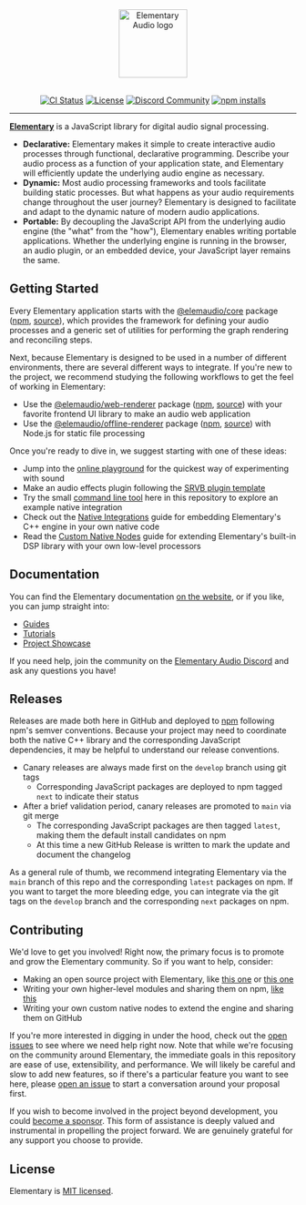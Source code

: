 <div align="center">
  <picture>
  <source srcset="logo/Lockup.svg" media="(prefers-color-scheme: light)">
  <source srcset="logo/Lockup-light.svg" media="(prefers-color-scheme: dark)">
  <img height="120px" src="https://www.elementary.audio/Lockup.svg" alt="Elementary Audio logo" />
</picture>
  <br /><br />

  [![CI Status](https://github.com/elemaudio/elementary/actions/workflows/main.yml/badge.svg)](https://github.com/elemaudio/elementary/actions)
  [![License](https://img.shields.io/badge/license-MIT-blue.svg)](https://github.com/elemaudio/elementary/blob/main/LICENSE.md)
  [![Discord Community](https://img.shields.io/discord/826071713426178078?label=Discord)](https://discord.gg/xSu9JjHwYc)
  [![npm installs](https://img.shields.io/npm/dt/%40elemaudio/core?label=npm%20installs&color=%23f472b6)](https://www.npmjs.com/package/@elemaudio/core)

</div>

---

[**Elementary**](https://elementary.audio) is a JavaScript library for digital audio signal processing.

* **Declarative:** Elementary makes it simple to create interactive audio processes through functional, declarative programming. Describe your audio process as a function of your application state, and Elementary will efficiently update the underlying audio engine as necessary.
* **Dynamic:** Most audio processing frameworks and tools facilitate building static processes. But what happens as your audio requirements change throughout the user journey? Elementary is designed to facilitate and adapt to the dynamic nature of modern audio applications.
* **Portable:** By decoupling the JavaScript API from the underlying audio engine (the "what" from the "how"), Elementary enables writing portable applications. Whether the underlying engine is running in the browser, an audio plugin, or an embedded device, your JavaScript layer remains the same.

## Getting Started

Every Elementary application starts with the [@elemaudio/core](https://www.elementary.audio/docs/packages/core) package ([npm](https://www.npmjs.com/package/@elemaudio/core), [source](./js/packages/core)), which provides the
framework for defining your audio processes and a generic set of utilities for performing the graph rendering and reconciling steps.

Next, because Elementary is designed to be used in a number of different environments, there are several different ways to integrate.
If you're new to the project, we recommend studying the following workflows to get the feel of working in Elementary:

* Use the [@elemaudio/web-renderer](https://www.elementary.audio/docs/packages/web-renderer) package ([npm](https://www.npmjs.com/package/@elemaudio/web-renderer), [source](./js/packages/web-renderer)) with your favorite frontend UI library to make an audio web application
* Use the [@elemaudio/offline-renderer](https://www.elementary.audio/docs/packages/offline-renderer) package ([npm](https://www.npmjs.com/package/@elemaudio/offline-renderer), [source](./js/packages/offline-renderer)) with Node.js for static file processing

Once you're ready to dive in, we suggest starting with one of these ideas:

* Jump into the [online playground](https://www.elementary.audio/playground) for the quickest way of experimenting with sound
* Make an audio effects plugin following the [SRVB plugin template](https://github.com/elemaudio/srvb)
* Try the small [command line tool](https://github.com/elemaudio/elementary/tree/main/cli) here in this repository to explore an example native integration
* Check out the [Native Integrations](https://www.elementary.audio/docs/guides/Native_Integrations) guide for embedding Elementary's C++ engine in your own native code
* Read the [Custom Native Nodes](https://www.elementary.audio/docs/guides/Custom_Native_Nodes) guide for extending Elementary's built-in DSP library with your own low-level processors

## Documentation

You can find the Elementary documentation [on the website](https://elementary.audio/), or if you like, you can jump straight into:

* [Guides](https://elementary.audio/docs/guides/Making_Sound/)
* [Tutorials](https://www.elementary.audio/docs/tutorials/distortion-saturation-wave-shaping)
* [Project Showcase](https://www.elementary.audio/showcase)

If you need help, join the community on the [Elementary Audio Discord](https://discord.gg/xSu9JjHwYc) and ask any questions you have!

## Releases

Releases are made both here in GitHub and deployed to [npm](https://www.npmjs.com) following npm's semver conventions. Because your project may need to coordinate both
the native C++ library and the corresponding JavaScript dependencies, it may be helpful to understand our release conventions.

* Canary releases are always made first on the `develop` branch using git tags
    * Corresponding JavaScript packages are deployed to npm tagged `next` to indicate their status
* After a brief validation period, canary releases are promoted to `main` via git merge
    * The corresponding JavaScript packages are then tagged `latest`, making them the default install candidates on npm
    * At this time a new GitHub Release is written to mark the update and document the changelog

As a general rule of thumb, we recommend integrating Elementary via the `main` branch of this repo and the corresponding `latest` packages on npm. If you
want to target the more bleeding edge, you can integrate via the git tags on the `develop` branch and the corresponding `next` packages on npm.

## Contributing

We'd love to get you involved! Right now, the primary focus is to promote and grow the Elementary community. So if you want to help, consider:

* Making an open source project with Elementary, like [this one](https://github.com/bgins/coincident-spectra) or [this one](https://github.com/teetow/elementary_grid)
* Writing your own higher-level modules and sharing them on npm, [like this](https://github.com/nick-thompson/drumsynth/)
* Writing your own custom native nodes to extend the engine and sharing them on GitHub

If you're more interested in digging in under the hood, check out the [open issues](https://github.com/elemaudio/elementary/issues) to see where we need help right now. Note that while we're
focusing on the community around Elementary, the immediate goals in this repository are ease of use, extensibility, and performance. We will likely be
careful and slow to add new features, so if there's a particular feature you want to see here, please [open an issue](https://github.com/elemaudio/elementary/issues/new) to start a conversation around your
proposal first.

If you wish to become involved in the project beyond development, you could [become a sponsor](https://github.com/sponsors/nick-thompson). This form of assistance is deeply valued and instrumental in propelling the project forward. We are genuinely grateful for any support you choose to provide.

## License

Elementary is [MIT licensed](./LICENSE.md).
